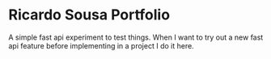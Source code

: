 # Ricardo Sousa Portfolio

A simple fast api experiment to test things. When I want to try out a new fast api feature before implementing in a project I do it here.